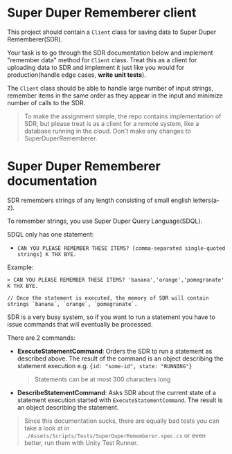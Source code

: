 # Super Duper Rememberer client

This project should contain a `Client` class for saving data to Super Duper Rememberer(SDR).

Your task is to go through the SDR documentation below and implement "remember data" method for `Client` class. Treat this as a client for uploading data to SDR and implement it just like you would for production(handle edge cases, **write unit tests**).

The `Client` class should be able to handle large number of input strings, remember items in the same order as they appear in the input and minimize number of calls to the SDR.


> To make the assignment simple, the repo contains implementation of SDR, but please treat is as a client for a remote system, like a database running in the cloud. Don't make any changes to SuperDuperRememberer.

# Super Duper Rememberer documentation
SDR remembers strings of any length consisting of small english letters(a-z).

To remember strings, you use Super Duper Query Language(SDQL).

SDQL only has one statement:
-  `CAN YOU PLEASE REMEMBER THESE ITEMS? [comma-separated single-quoted strings] K THX BYE.`

Example:
```
> CAN YOU PLEASE REMEMBER THESE ITEMS? 'banana','orange','pomegranate' K THX BYE.

// Once the statement is executed, the memory of SDR will contain strings `banana`, `orange`, `pomegranate`.
```




SDR is a very busy system, so if you want to run a statement you have to issue commands that will eventually be processed.

There are 2 commands:
- **ExecuteStatementCommand**: Orders the SDR to run a statement as described above. The result of the command is an object describing the statement execution e.g. `{id: "some-id", state: "RUNNING"}`
    > Statements can be at most 300 characters long
- **DescribeStatementCommand**: Asks SDR about the current state of a statement execution started with `ExecuteStatementCommand`. The result is an object describing the statement.

> Since this documentation sucks, there are equally bad tests you can take a look at in `./Assets/Scripts/Tests/SuperDuperRememberer.spec.cs` or even better, run them with Unity Test Runner.